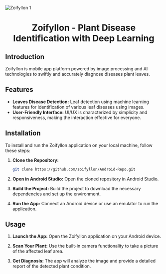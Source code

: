 ![Zoifyllon 1](https://github.com/zoifyllon/Android/assets/120267728/e8a2d9b7-f1ba-4a70-8826-549d7642f695)
<h1 align="center">Zoifyllon - Plant Disease Identification with Deep Learning</h1>

## Introduction
Zoifyllon is mobile app platform powered by image processing and AI technologies to swiftly and accurately diagnose diseases plant leaves.


## Features
- **Leaves Disease Detection:** Leaf detection using machine learning features for identification of various leaf diseases using images.
- **User-Friendly Interface:** UI/UX is characterized by simplicity and responsiveness, making the interaction effective for everyone.


## Installation
To install and run the Zoifyllon application on your local machine, follow these steps:
1. **Clone the Repository:**
    ```bash
    git clone https://github.com/zoifyllon/Android-Repo.git
    ```

2. **Open in Android Studio:**
    Open the cloned repository in Android Studio.

4. **Build the Project:**
    Build the project to download the necessary dependencies and set up the environment.

6. **Run the App:**
    Connect an Android device or use an emulator to run the application.


## Usage
1. **Launch the App:**
   Open the Zoifyllon application on your Android device.

2. **Scan Your Plant:**
   Use the built-in camera functionality to take a picture of the affected leaf area.

3. **Get Diagnosis:**
   The app will analyze the image and provide a detailed report of the detected plant condition.
